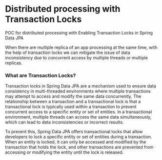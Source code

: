 # Distributed processing with Transaction Locks

POC for distributed processing with Enabling Transaction Locks in Spring Data JPA

When there are multiple replica of an app processing at the same time, with the help of transaction locks we can
mitigate the issue of data inconsistency due to concurrent access by multiple threads or multiple replicas.

### What are Transaction Locks?

Transaction locks in Spring Data JPA are a mechanism used to ensure data consistency in multi-threaded environments
where multiple transactions may attempt to access and modify the same data concurrently. The relationship between a
transaction and a transactional lock is that a transactional lock is typically used within a transaction to prevent
concurrent access to a specific entity or set of entities. In a transactional environment, multiple threads can access
the same data simultaneously, which can lead to data inconsistencies or incorrect results.

To prevent this, Spring Data JPA offers transactional locks that allow developers to lock a specific entity or set of
entities during a transaction. When an entity is locked, it can only be accessed and modified by the transaction that
holds the lock, and other transactions are prevented from accessing or modifying the entity until the lock is released.